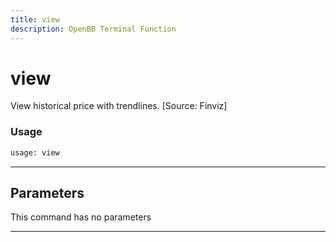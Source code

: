 ```yaml
---
title: view
description: OpenBB Terminal Function
---
```


# view

View historical price with trendlines. [Source: Finviz]

### Usage

```python
usage: view
```

---

## Parameters

This command has no parameters

---

